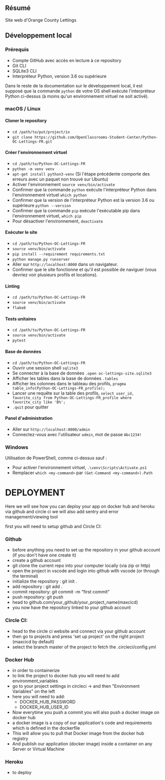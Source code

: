 ## Résumé

Site web d'Orange County Lettings

## Développement local

### Prérequis

- Compte GitHub avec accès en lecture à ce repository
- Git CLI
- SQLite3 CLI
- Interpréteur Python, version 3.6 ou supérieure

Dans le reste de la documentation sur le développement local, il est supposé que la commande `python` de votre OS shell exécute l'interpréteur Python ci-dessus (à moins qu'un environnement virtuel ne soit activé).

### macOS / Linux

#### Cloner le repository

- `cd /path/to/put/project/in`
- `git clone https://github.com/OpenClassrooms-Student-Center/Python-OC-Lettings-FR.git`

#### Créer l'environnement virtuel

- `cd /path/to/Python-OC-Lettings-FR`
- `python -m venv venv`
- `apt-get install python3-venv` (Si l'étape précédente comporte des erreurs avec un paquet non trouvé sur Ubuntu)
- Activer l'environnement `source venv/bin/activate`
- Confirmer que la commande `python` exécute l'interpréteur Python dans l'environnement virtuel
`which python`
- Confirmer que la version de l'interpréteur Python est la version 3.6 ou supérieure `python --version`
- Confirmer que la commande `pip` exécute l'exécutable pip dans l'environnement virtuel, `which pip`
- Pour désactiver l'environnement, `deactivate`

#### Exécuter le site

- `cd /path/to/Python-OC-Lettings-FR`
- `source venv/bin/activate`
- `pip install --requirement requirements.txt`
- `python manage.py runserver`
- Aller sur `http://localhost:8000` dans un navigateur.
- Confirmer que le site fonctionne et qu'il est possible de naviguer (vous devriez voir plusieurs profils et locations).

#### Linting

- `cd /path/to/Python-OC-Lettings-FR`
- `source venv/bin/activate`
- `flake8`

#### Tests unitaires

- `cd /path/to/Python-OC-Lettings-FR`
- `source venv/bin/activate`
- `pytest`

#### Base de données

- `cd /path/to/Python-OC-Lettings-FR`
- Ouvrir une session shell `sqlite3`
- Se connecter à la base de données `.open oc-lettings-site.sqlite3`
- Afficher les tables dans la base de données `.tables`
- Afficher les colonnes dans le tableau des profils, `pragma table_info(Python-OC-Lettings-FR_profile);`
- Lancer une requête sur la table des profils, `select user_id, favorite_city from
  Python-OC-Lettings-FR_profile where favorite_city like 'B%';`
- `.quit` pour quitter

#### Panel d'administration

- Aller sur `http://localhost:8000/admin`
- Connectez-vous avec l'utilisateur `admin`, mot de passe `Abc1234!`

### Windows

Utilisation de PowerShell, comme ci-dessus sauf :

- Pour activer l'environnement virtuel, `.\venv\Scripts\Activate.ps1` 
- Remplacer `which <my-command>` par `(Get-Command <my-command>).Path`


# DEPLOYMENT

Here we will see how you can deploy your app on docker hub and heroku via github and circle ci
we will also add sentry and error management/viewing tool

first you will need to setup github and Circle CI:

### Github 

- before anything you need to set up the repository in your github account (if you don't have one create it)
- create a github account 
- git clone the current repo into your computer locally (via zip or http)
- open the project in vscode and login into github with vscode (or through the terminal)
- initialize the repository : git init .
- add repository : git add .
- commit repository: git commit -m "first commit"
- push repository: git push
- head to github.com/your_github/your_project_name(maxcicd)
- you now have the repository linked to your github account
### Circle CI:

- head to the circle ci website and connect via your github account
- then go to projects and press 'set up project' on the right project (maxcicd by default)
- select the branch master of the project to fetch the .circleci/config.yml

### Docker Hub

- in order to containerize 
- to link the project to docker hub you will need to add environment_variables
- go to your project settings in circleci -> and then "Environment Variables" on the left
- here you will need to add:
    - DOCKER_HUB_PASSWORD
    - DOCKER_HUB_USER_ID
- Now everytime you push a commit you will also push a docker image on docker hub
- a docker image is a copy of our application's code and requirements which is defined in the dockerfile
- This will allow you to pull that Docker image from the docker hub registry 
- And publish our application (docker image) inside a container on any Server or Virtual Machine

### Heroku

- to deploy